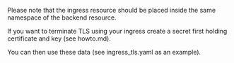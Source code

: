 
Please note that the ingress resource should be placed inside the same namespace of the backend resource.

If you want to terminate TLS using your ingress create a secret first holding certificate and key (see howto.md).

You can then use these data (see ingress_tls.yaml as an example).





